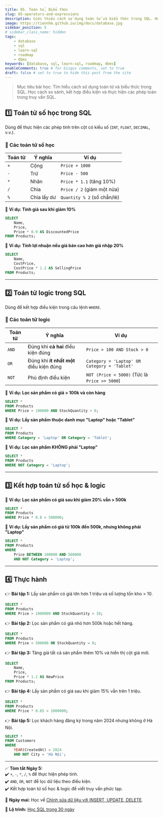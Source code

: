 ```yaml
---
title: 05. Toán tử, Biểu thức
slug: 05-operators-and-expressions
description: Giới thiệu cách sử dụng toán tử và biểu thức trong SQL. Học cách so sánh, kết hợp điều kiện và thực hiện các phép toán trong truy vấn SQL.
image: https://tiennhm.github.io/img/docs/database.jpg
sidebar_position: 5
# sidebar_class_name: hidden
tags:
    - database
    - sql
    - learn-sql
    - roadmap
    - dbms
keywords: [database, sql, learn-sql, roadmap, dbms]
enableComments: true # for Gisqus comments, set to true
draft: false # set to true to hide this post from the site
---
```


> Mục tiêu bài học: Tìm hiểu cách sử dụng toán tử và biểu thức trong SQL. Học cách so sánh, kết hợp điều kiện và thực hiện các phép toán trong truy vấn SQL.

## **1️⃣ Toán tử số học trong SQL**  
Dùng để thực hiện các phép tính trên cột có kiểu số (`INT`, `FLOAT`, `DECIMAL`, v.v.).  

### **🔹 Các toán tử số học**  
| Toán tử | Ý nghĩa     | Ví dụ                       |
|---------|-------------|-----------------------------|
| `+`     | Cộng        | `Price + 1000`              |
| `-`     | Trừ         | `Price - 500`               |
| `*`     | Nhân        | `Price * 1.1` (tăng 10%)    |
| `/`     | Chia        | `Price / 2` (giảm một nửa)  |
| `%`     | Chia lấy dư | `Quantity % 2` (số chẵn/lẻ) |

📌 **Ví dụ: Tính giá sau khi giảm 10%**  
```sql
SELECT 
    Name, 
    Price, 
    Price * 0.9 AS DiscountedPrice 
FROM Products;
```

📌 **Ví dụ: Tính lợi nhuận nếu giá bán cao hơn giá nhập 20%**  
```sql
SELECT 
    Name, 
    CostPrice, 
    CostPrice * 1.2 AS SellingPrice 
FROM Products;
```

---

## **2️⃣ Toán tử logic trong SQL**  
Dùng để kết hợp điều kiện trong câu lệnh `WHERE`.  

### **🔹 Các toán tử logic**  
| Toán tử | Ý nghĩa | Ví dụ |
|---------|---------|-------|
| `AND`   | Đúng khi **cả hai** điều kiện đúng | `Price > 100 AND Stock > 0` |
| `OR`    | Đúng khi **ít nhất một** điều kiện đúng | `Category = 'Laptop' OR Category = 'Tablet'` |
| `NOT`   | Phủ định điều kiện | `NOT (Price < 5000)` (Tức là `Price >= 5000`) |

📌 **Ví dụ: Lọc sản phẩm có giá > 100k và còn hàng**  
```sql
SELECT * 
FROM Products 
WHERE Price > 100000 AND StockQuantity > 0;
```

📌 **Ví dụ: Lấy sản phẩm thuộc danh mục "Laptop" hoặc "Tablet"**  
```sql
SELECT * 
FROM Products 
WHERE Category = 'Laptop' OR Category = 'Tablet';
```

📌 **Ví dụ: Lọc sản phẩm KHÔNG phải "Laptop"**  
```sql
SELECT * 
FROM Products 
WHERE NOT Category = 'Laptop';
```

---

## **3️⃣ Kết hợp toán tử số học & logic**  
📌 **Ví dụ: Lọc sản phẩm có giá sau khi giảm 20% vẫn > 500k**  
```sql
SELECT * 
FROM Products 
WHERE Price * 0.8 > 500000;
```

📌 **Ví dụ: Lấy sản phẩm có giá từ 100k đến 500k, nhưng không phải "Laptop"**  
```sql
SELECT * 
FROM Products 
WHERE 
    Price BETWEEN 100000 AND 500000 
    AND NOT Category = 'Laptop';
```

---

## **4️⃣ Thực hành**  
👉 **Bài tập 1:** Lấy sản phẩm có giá lớn hơn 1 triệu và số lượng tồn kho > 10.  
```sql
SELECT * 
FROM Products 
WHERE Price > 1000000 AND StockQuantity > 10;
```

👉 **Bài tập 2:** Lọc sản phẩm có giá nhỏ hơn 500k hoặc hết hàng.  
```sql
SELECT * 
FROM Products 
WHERE Price < 500000 OR StockQuantity = 0;
```

👉 **Bài tập 3:** Tăng giá tất cả sản phẩm thêm 10% và hiển thị cột giá mới.  
```sql
SELECT 
    Name, 
    Price, 
    Price * 1.1 AS NewPrice 
FROM Products;
```

👉 **Bài tập 4:** Lấy sản phẩm có giá sau khi giảm 15% vẫn trên 1 triệu.  
```sql
SELECT * 
FROM Products 
WHERE Price * 0.85 > 1000000;
```

👉 **Bài tập 5:** Lọc khách hàng đăng ký trong năm 2024 nhưng không ở Hà Nội.  
```sql
SELECT * 
FROM Customers 
WHERE 
    YEAR(CreatedAt) = 2024 
    AND NOT City = 'Hà Nội';
```

---

✅ **Tóm tắt Ngày 5:**  
✔️ `+`, `-`, `*`, `/`, `%` để thực hiện phép tính.  
✔️ `AND`, `OR`, `NOT` để lọc dữ liệu theo điều kiện.  
✔️ Kết hợp toán tử số học & logic để viết truy vấn phức tạp.  

🚀 **Ngày mai:** Học về [Chỉnh sửa dữ liệu với INSERT, UPDATE, DELETE](06.%20INSERT%20-%20UPDATE%20-%20DELETE.md).

📌 **Lộ trình:** [Học SQL trong 30 ngày](00.%2030-Day%20SQL%20Learning%20Roadmap.md)
